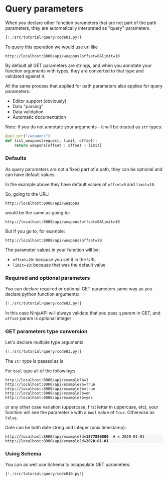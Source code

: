 # Query parameters

When you declare other function parameters that are not part of the path parameters, they are automatically interpreted as "query" parameters.

```Python hl_lines="5"
{!./src/tutorial/query/code01.py!}
```

To query this operation we would use url like

```
http://localhost:8000/api/weapons?offset=0&limit=10
```
By default all GET parameters are strings, and when you annotate your function arguments with types, they are converted to that type and validated against it.

All the same process that applied for path parameters also applies for query parameters:

- Editor support (obviously)
- Data "parsing"
- Data validation
- Automatic documentation


Note: if you do not annotate your arguments - it will be treated as `str` types:

```Python hl_lines="2"
@api.get("/weapons")
def list_weapons(request, limit, offset):
    return weapons[offset : offset + limit]
```

### Defaults

As query parameters are not a fixed part of a path, they can be optional and can have default values.

In the example above they have default values of `offset=0` and `limit=10`.

So, going to the URL:
```
http://localhost:8000/api/weapons
```
would be the same as going to:
```
http://localhost:8000/api/weapons?offset=0&limit=10
```
But if you go to, for example:
```
http://localhost:8000/api/weapons?offset=20
```

The parameter values in your function will be:

 - `offset=20`: because you set it in the URL
 - `limit=10`: because that was the default value


### Required and optional parameters

You can declare required or optional GET parameters same way as you declare python function arguments:

```Python hl_lines="5"
{!./src/tutorial/query/code02.py!}
```

In this case NinjaAPI will always validate that you pass `q` param in GET, and `offset` param is optional integer

### GET parameters type conversion

Let's declare multiple type arguments:
```Python hl_lines="5"
{!./src/tutorial/query/code03.py!}
```
The `str` type is passed as is

For `bool` type all of the following:s
```
http://localhost:8000/api/example?b=1
http://localhost:8000/api/example?b=True
http://localhost:8000/api/example?b=true
http://localhost:8000/api/example?b=on
http://localhost:8000/api/example?b=yes
```
or any other case variation (uppercase, first letter in uppercase, etc), your function will see the parameter `b` with a `bool` value of `True`. Otherwise as `False`.

Date can be both date string and integer (unix timestamp):

<pre style="font-size: .85em; background-color:rgb(245, 245, 245);">
http://localhost:8000/api/example?d=<strong>1577836800</strong>  # = 2020-01-01
http://localhost:8000/api/example?d=<strong>2020-01-01</strong>
</pre>


### Using Schema

You can as well use Schema to incapsulate GET parameters:

```Python hl_lines="1 2  5 6 7 8"
{!./src/tutorial/query/code010.py!}
```
